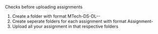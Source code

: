 Checks before uploading assignments

1. Create a folder with format MTech-DS-DL-<your-name>-<roll-number>
2. Create seperate folders for each assignment with format Assignment-<number>
3. Upload all your assignment in that respective folders

